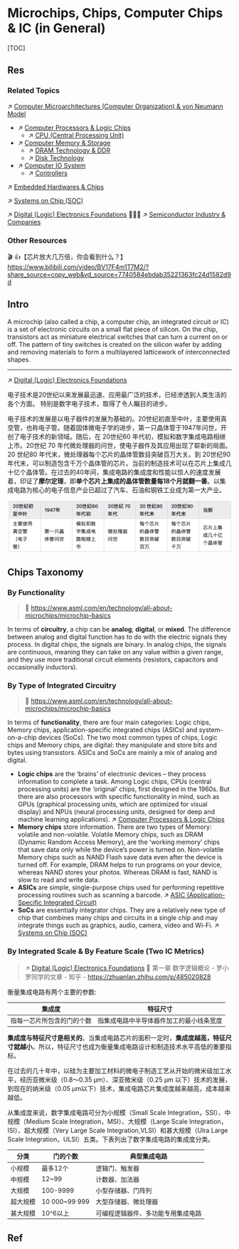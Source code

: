 # Microchips, Chips, Computer Chips & IC (in General)

[TOC]



## Res
### Related Topics
↗ [Computer Microarchitectures (Computer Organization) & von Neumann Model](../Computer%20Microarchitectures%20(Computer%20Organization)%20&%20von%20Neumann%20Model/Computer%20Microarchitectures%20(Computer%20Organization)%20&%20von%20Neumann%20Model.md)
- ↗ [Computer Processors & Logic Chips](../Computer%20Microarchitectures%20(Computer%20Organization)%20&%20von%20Neumann%20Model/🚦%20Computer%20Processors%20&%20Logic%20Chips/Computer%20Processors%20&%20Logic%20Chips.md)
	- ↗ [CPU (Central Processing Unit)](../Computer%20Microarchitectures%20(Computer%20Organization)%20&%20von%20Neumann%20Model/🚦%20Computer%20Processors%20&%20Logic%20Chips/📌%20Microprocessors%20Unit%20(MPU)/CPU%20(Central%20Processing%20Unit)/CPU%20(Central%20Processing%20Unit).md)
- ↗ [Computer Memory & Storage](../Computer%20Microarchitectures%20(Computer%20Organization)%20&%20von%20Neumann%20Model/Computer%20Memory%20&%20Storage/Computer%20Memory%20&%20Storage.md)
	- ↗ [DRAM Technology & DDR](../Computer%20Microarchitectures%20(Computer%20Organization)%20&%20von%20Neumann%20Model/Computer%20Memory%20&%20Storage/Primary%20Storage%20(Main%20Memory)%20Technologies%20&%20RAM/🪫%20Semiconductor%20Memory%20Technology%20&%20Memory%20Chips%20&%20RAM/DRAM%20Technology%20&%20DDR.md)
	- ↗ [Disk Technology](../Computer%20Microarchitectures%20(Computer%20Organization)%20&%20von%20Neumann%20Model/Computer%20Memory%20&%20Storage/Secondary%20(Auxiliary)%20Storage%20Technologies%20&%20DAS%20(Directly%20Attached%20Storage)/💾%20Disk%20Technology/Disk%20Technology.md)
- ↗ [Computer IO System](../Computer%20Microarchitectures%20(Computer%20Organization)%20&%20von%20Neumann%20Model/Computer%20IO%20System/Computer%20IO%20System.md)
	- ↗ [Controllers](Computer%20Architecture/Computer%20Microarchitectures%20(Computer%20Organization)%20&%20von%20Neumann%20Model/Computer%20IO%20System/Controllers/Controllers.md)

↗ [Embedded Hardwares & Chips](../../../../Embedded%20&%20Internet%20of%20Things/🚟%20Embedded%20Computer%20Systems/Embedded%20Hardwares%20&%20Chips/Embedded%20Hardwares%20&%20Chips.md)

↗ [Systems on Chip (SOC)](../Computer%20Microarchitectures%20(Computer%20Organization)%20&%20von%20Neumann%20Model/Systems%20on%20Chip%20(SOC).md)

↗ [Digital (Logic) Electronics Foundations](../../../Hardware%20&%20EE%20Related/⚡️%20Digital%20(Logic)%20Electronics%20Foundations/Digital%20(Logic)%20Electronics%20Foundations.md) 🤔🤔🤔
↗ [Semiconductor Industry & Companies](../../../../🗺%20CS%20Overview/Electronics%20&%20Information%20Technologies%20Business%20Fields%20Research/Hardware%20Industry%20&%20Manufacturers/Semiconductor%20Industry%20&%20Companies/Semiconductor%20Industry%20&%20Companies.md)


### Other Resources
🎬 👍【芯片放大几万倍，你会看到什么？】 https://www.bilibili.com/video/BV17F4m1T7M2/?share_source=copy_web&vd_source=7740584ebdab35221363fc24d1582d9d



## Intro
A microchip (also called a chip, a computer chip, an integrated circuit or IC) is a set of electronic circuits on a small flat piece of silicon. On the chip, transistors act as miniature electrical switches that can turn a current on or off. The pattern of tiny switches is created on the silicon wafer by adding and removing materials to form a multilayered latticework of interconnected shapes.

---
↗ [Digital (Logic) Electronics Foundations](../../../Hardware%20&%20EE%20Related/⚡️%20Digital%20(Logic)%20Electronics%20Foundations/Digital%20(Logic)%20Electronics%20Foundations.md)

电子技术是20世纪以来发展最迅速、应用最广泛的技术，已经渗透到人类生活的各个方面。 特别是数字电子技术，取得了令人瞩目的进步。 

电子技术的发展是以电子器件的发展为基础的。20世纪初直至中叶，主要使用真空管，也称电子管。随着固体微电子学的进步，第一只晶体管于1947年问世，开创了电子技术的新领域。随后，在 20世纪60 年代初，模拟和数字集成电路相继上市。20世纪 70 年代微处理器的问世，使电子器件及其应用出现了崭新的局面。20 世纪80 年代末，微处理器每个芯片的晶体管数目突破百万大关。到 20世纪90年代末，可以制造包含千万个晶体管的芯片。当前的制造技术可以在芯片上集成几十亿个晶体管。在过去的40年间，集成电路的集成度和性能以惊人的速度发展着，印证了**摩尔定理**，即**单个芯片上集成的晶体管数量每18个月就翻一番**。以集成电路为核心的电子信息产业已超过了汽车、石油和钢铁工业成为第一大产业。

![](../../../../../Assets/Pics/Screenshot%202024-01-28%20at%204.28.17PM.png)



## Chips Taxonomy
### By Functionality
> 🔗 https://www.asml.com/en/technology/all-about-microchips/microchip-basics

In terms of **circuitry**, a chip can be **analog**, **digital**, or **mixed**. The difference between analog and digital function has to do with the electric signals they process. In digital chips, the signals are binary. In analog chips, the signals are continuous, meaning they can take on any value within a given range, and they use more traditional circuit elements (resistors, capacitors and occasionally inductors). 


### By Type of Integrated Circuitry
> 🔗 https://www.asml.com/en/technology/all-about-microchips/microchip-basics

In terms of **functionality**, there are four main categories: Logic chips, Memory chips, application-specific integrated chips (ASICs) and system-on-a-chip devices (SoCs). The two most common types of chips, Logic chips and Memory chips, are digital: they manipulate and store bits and bytes using transistors. ASICs and SoCs are mainly a mix of analog and digital.
- **Logic chips** are the ‘brains’ of electronic devices – they process information to complete a task. Among Logic chips, CPUs (central processing units) are the ‘original’ chips, first designed in the 1960s. But there are also processors with specific functionality in mind, such as GPUs (graphical processing units, which are optimized for visual display) and NPUs (neural processing units, designed for deep and machine learning applications). ↗ [Computer Processors & Logic Chips](../Computer%20Microarchitectures%20(Computer%20Organization)%20&%20von%20Neumann%20Model/🚦%20Computer%20Processors%20&%20Logic%20Chips/Computer%20Processors%20&%20Logic%20Chips.md)
- **Memory chips** store information. There are two types of Memory: volatile and non-volatile. Volatile Memory chips, such as DRAM (Dynamic Random Access Memory), are the ‘working memory’ chips that save data only while the device’s power is turned on. Non-volatile Memory chips such as NAND Flash save data even after the device is turned off. For example, DRAM helps to run programs on your device, whereas NAND stores your photos. Whereas DRAM is fast, NAND is slow to read and write data. 
- **ASICs** are simple, single-purpose chips used for performing repetitive processing routines such as scanning a barcode. ↗ [ASIC (Application-Specific Integrated Circuit)](../../../../Embedded%20&%20Internet%20of%20Things/🚟%20Embedded%20Computer%20Systems/Embedded%20Hardwares%20&%20Chips/Computing%20Units%20&%20Chips%20&%20Boards/📌%20ASIC%20(Application-Specific%20Integrated%20Circuit)/ASIC%20(Application-Specific%20Integrated%20Circuit).md)
- **SoCs** are essentially integrator chips. They are a relatively new type of chip that combines many chips and circuits in a single chip and may integrate things such as graphics, audio, camera, video and Wi-Fi. ↗ [Systems on Chip (SOC)](../Computer%20Microarchitectures%20(Computer%20Organization)%20&%20von%20Neumann%20Model/Systems%20on%20Chip%20(SOC).md)


### By Integrated Scale & By Feature Scale (Two IC Metrics)
> ↗ [Digital (Logic) Electronics Foundations](../../../Hardware%20&%20EE%20Related/⚡️%20Digital%20(Logic)%20Electronics%20Foundations/Digital%20(Logic)%20Electronics%20Foundations.md)
> 🔗 第一章 数字逻辑概论 - 罗小罗同学的文章 - 知乎 - https://zhuanlan.zhihu.com/p/485020828

衡量集成电路有两个主要的参数:

| 集成度           | 特征尺寸                 |
| ------------- | -------------------- |
| 指每一芯片所包含的门的个数 | 指集成电路中半导体器件加工的最小线条宽度 |

**集成度与特征尺寸是相关的**。当集成电路芯片的面积一定时，**集成度越高，特征尺寸就越小**。所以，特征尺寸也成为衡量集成电路设计和制造技术水平高低的重要指标。 

在过去的几十年中，以硅为主要加工材料的微电子制造工艺从开始的微米级加工水平，经历亚微米级（0.8～0.35 μm）、深亚微米级（0.25 μm 以下）技术的发展，到现在的纳米级（0.05 μm以下）技术，集成电路芯片集成度越来越高，成本越来越低。 

从集成度来说，数字集成电路可分为小规模（Small Scale Integration，SSI）、中规模（Medium Scale Integration，MSI）、大规模（Large Scale Integration，ISI）、超大规模（Very Large Scale Integration,VLSI）和甚大规模（Ulra Large Scale Integration，ULSI）五类。下表列出了数字集成电路的集成度分类。

| 分类   | 门的个数          | 典型集成电路            |
| ---- | ------------- | ----------------- |
| 小规模  | 最多12个         | 逻辑门、触发器           |
| 中规模  | 12~99         | 计数器、加法器           |
| 大规模  | 100-9999      | 小型存储器、门阵列         |
| 超大规模 | 10 000~99 999 | 大型存储器、微处理器        |
| 甚大规模 | 10^6以上        | 可编程逻辑器件、多功能专用集成电路 |



## Ref
